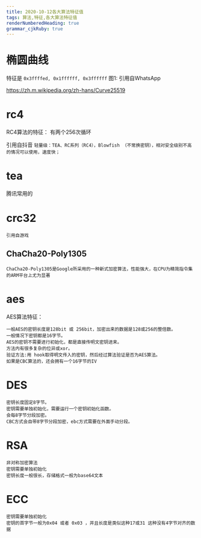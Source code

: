```yaml
---
title: 2020-10-12各大算法特征值 
tags: 算法,特征,各大算法特征值
renderNumberedHeading: true
grammar_cjkRuby: true
---
```



# 椭圆曲线
特征是
`0x3ffffed, 0x1ffffff, 0x3ffffff`
图1: 引用自WhatsApp

https://zh.m.wikipedia.org/zh-hans/Curve25519


# rc4
RC4算法的特征： 有两个256次循环

引用自抖音
`轻量级：TEA、RC系列（RC4），Blowfish （不常换密钥），相对安全级别不高的情况可以使用，速度快；`

# tea
腾讯常用的


# crc32
`引用自游戏`

## ChaCha20-Poly1305
	ChaCha20-Poly1305是Google所采用的一种新式加密算法，性能强大，在CPU为精简指令集的ARM平台上尤为显著
	
	

# aes

AES算法特征：

	一般AES的密钥长度是128bit 或 256bit，加密出来的数据是128或256的整倍数。
	一般情况下密钥都是16字节。
	AES的密钥不需要进行初始化，都是直接传明文密钥进来。
	方法内有很多复杂的位异或xor。
	验证方法:用 hook取得明文传入的密钥，然后经过算法验证是否为AES算法。
	如果是CBC算法的，还会拥有一个16字节的IV

# DES
	密钥长度固定8字节。
	密钥需要单独初始化，需要运行一个密钥初始化函数。
	会每8字节分段加密。
	CBC方式会自带8字节分段加密，ebc方式需要在外面手动分段。

# RSA
	非对称加密算法
	密钥需要单独初始化
	密钥长度一般很长，存储格式一般为base64文本

# ECC
	密钥需要单独初始化
	密钥的首字节一般为0x04 或者 0x03 ，并且长度是类似这种17或31 这种没有4字节对齐的数据





